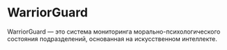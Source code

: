 # WarriorGuard
WarriorGuard — это система мониторинга морально-психологического состояния подразделений, основанная на искусственном интеллекте.
